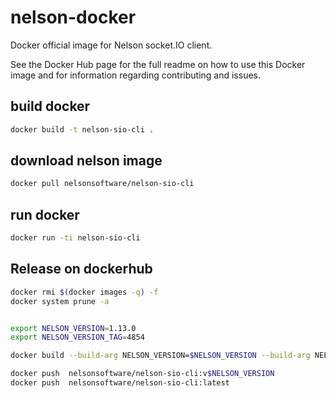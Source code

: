 # nelson-docker

Docker official image for Nelson socket.IO client.

See the Docker Hub page for the full readme on how to use this Docker image and for information regarding contributing and issues.

## build docker

```bash
docker build -t nelson-sio-cli .
```

## download nelson image

```bash
docker pull nelsonsoftware/nelson-sio-cli
```

## run docker

```bash
docker run -ti nelson-sio-cli
```

## Release on dockerhub

```bash
docker rmi $(docker images -q) -f
docker system prune -a


export NELSON_VERSION=1.13.0
export NELSON_VERSION_TAG=4854

docker build --build-arg NELSON_VERSION=$NELSON_VERSION --build-arg NELSON_VERSION_TAG=$NELSON_VERSION_TAG -t nelsonsoftware/nelson-sio-cli:latest -t nelsonsoftware/nelson-sio-cli:v$NELSON_VERSION .

docker push  nelsonsoftware/nelson-sio-cli:v$NELSON_VERSION
docker push  nelsonsoftware/nelson-sio-cli:latest

```
